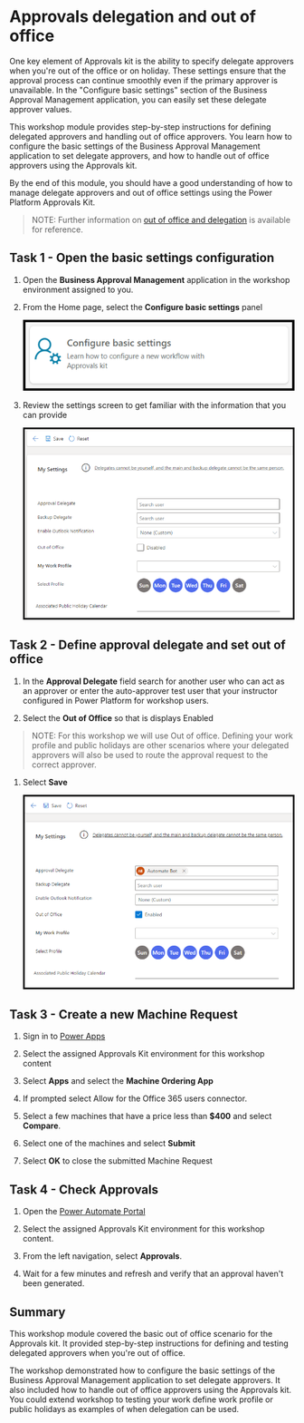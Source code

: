 
# Approvals delegation and out of office

One key element of Approvals kit is the ability to specify delegate approvers when you're out of the office or on holiday. These settings ensure that the approval process can continue smoothly even if the primary approver is unavailable. In the "Configure basic settings" section of the Business Approval Management application, you can easily set these delegate approver values.

This workshop module provides step-by-step instructions for defining delegated approvers and handling out of office approvers. You learn how to configure the basic settings of the Business Approval Management application to set delegate approvers, and how to handle out of office approvers using the Approvals kit.

By the end of this module, you should have a good understanding of how to manage delegate approvers and out of office settings using the Power Platform Approvals Kit.

> NOTE: Further information on [out of office and delegation](../../setup-out-of-office-and-delegation.md) is available for reference.

## Task 1 - Open the basic settings configuration

1. Open the **Business Approval Management** application in the workshop environment assigned to you.

1. From the Home page, select the **Configure basic settings** panel

   ![Screenshot of Configure basic settings from the Home page of Business Approval Management application](./media/business-approval-management-configure-basic-settings.png)

1. Review the settings screen to get familiar with the information that you can provide

   ![Screenshot of basic settings inside the Business Approval Management application](./media/business-approval-management-basic-settings.png)

## Task 2 - Define approval delegate and set out of office

1. In the **Approval Delegate** field search for another user who can act as an approver or enter the auto-approver test user that your instructor configured in Power Platform for workshop users.

1. Select the **Out of Office** so that is displays Enabled

> NOTE: For this workshop we will use Out of office. Defining your work profile and public holidays are other scenarios where your delegated approvers will also be used to route the approval request to the correct approver.

1. Select **Save**

   ![Screenshot of basic settings inside the Business Approval Management application with sample delegate and outof office](./media/business-approval-management-basic-settings-sample.png)

## Task 3 - Create a new Machine Request

1. Sign in to [Power Apps](https://make.powerapps.com)

1. Select the assigned Approvals Kit environment for this workshop content

1. Select **Apps** and select the **Machine Ordering App**

1. If prompted select Allow for the Office 365 users connector.

1. Select a few machines that have a price less than **$400** and select **Compare**.

1. Select one of the machines  and select **Submit**

1. Select **OK** to close the submitted Machine Request

## Task 4 - Check Approvals

1. Open the [Power Automate Portal](https://make.powerautomate.com)

1. Select the assigned Approvals Kit environment for this workshop content.

1. From the left navigation, select **Approvals**.

1. Wait for a few minutes and refresh and verify that an approval haven't been generated.

## Summary

This workshop module covered the basic out of office scenario for the Approvals kit. It provided step-by-step instructions for defining and testing delegated approvers when you're out of office.

The workshop demonstrated how to configure the basic settings of the Business Approval Management application to set delegate approvers. It also included how to handle out of office approvers using the Approvals kit. You could extend workshop to testing your work define work profile or public holidays as examples of when delegation can be used.

